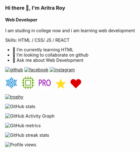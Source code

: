 ### Hi there 👋, I'm Aritra Roy
#### Web Developer
I am studing in college now and i am learning web development

Skills:   HTML / CSS/ JS / REACT

- 🌱 I’m currently learning HTML 
- 👯 I’m looking to collaborate on github 
- 💬 Ask me about Web Development 


[<img src='https://cdn.jsdelivr.net/npm/simple-icons@3.0.1/icons/github.svg' alt='github' height='40'>](https://github.com/SuvoAritra)  [<img src='https://cdn.jsdelivr.net/npm/simple-icons@3.0.1/icons/facebook.svg' alt='facebook' height='40'>](https://www.facebook.com//aritra.roysuvo)  [<img src='https://cdn.jsdelivr.net/npm/simple-icons@3.0.1/icons/instagram.svg' alt='instagram' height='40'>](https://www.instagram.com/_mr__roy__/)  

<a href='https://archiveprogram.github.com/'><img src='https://raw.githubusercontent.com/acervenky/animated-github-badges/master/assets/acbadge.gif' width='40' height='40'></a> <a href='https://docs.github.com/en/developers'><img src='https://raw.githubusercontent.com/acervenky/animated-github-badges/master/assets/devbadge.gif' width='40' height='40'></a> <a href='https://github.com/pricing'><img src='https://raw.githubusercontent.com/acervenky/animated-github-badges/master/assets/pro.gif' width='40' height='40'></a> <a href='https://stars.github.com/'><img src='https://raw.githubusercontent.com/acervenky/animated-github-badges/master/assets/starbadge.gif' width='35' height='35'></a> <a href='https://docs.github.com/en/github/supporting-the-open-source-community-with-github-sponsors'><img src='https://raw.githubusercontent.com/acervenky/animated-github-badges/master/assets/sponsorbadge.gif' width='35' height='35'></a> 

[![trophy](https://github-profile-trophy.vercel.app/?username=SuvoAritra)](https://github.com/ryo-ma/github-profile-trophy)

![GitHub stats](https://github-readme-stats.vercel.app/api?username=SuvoAritra&show_icons=true)  

![GitHub Activity Graph](https://activity-graph.herokuapp.com/graph?username=SuvoAritra)  

![GitHub metrics](https://metrics.lecoq.io/SuvoAritra)  

![GitHub streak stats](https://github-readme-streak-stats.herokuapp.com/?user=SuvoAritra)  

![Profile views](https://gpvc.arturio.dev/SuvoAritra)  
